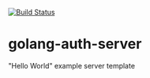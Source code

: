 [![Build Status](https://travis-ci.org/XDragonSl/golang-auth-server.svg?branch=master)](https://travis-ci.org/XDragonSl/golang-auth-server)

# golang-auth-server

"Hello World" example server template

